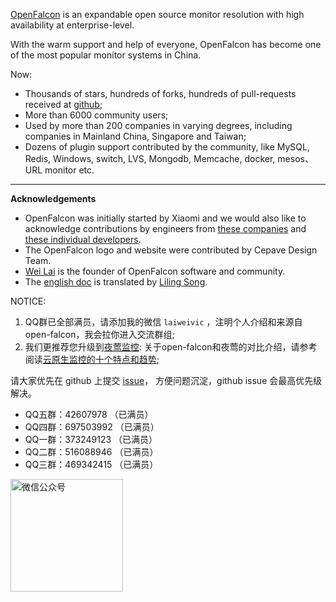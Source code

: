 <!-- toc -->

[OpenFalcon](http://open-falcon.com) is an expandable open source monitor resolution with high availability at enterprise-level.

With the warm support and help of everyone, OpenFalcon has become one of the most popular monitor systems in China.

Now:
- Thousands of stars, hundreds of forks, hundreds of pull-requests received at [github](https://github.com/open-falcon/falcon-plus);
- More than 6000 community users;
- Used by more than 200 companies in varying degrees, including companies in Mainland China, Singapore and Taiwan;
- Dozens of plugin support contributed by the community, like MySQL, Redis, Windows, switch, LVS, Mongodb, Memcache, docker, mesos、URL monitor etc.

-----
**Acknowledgements**

- OpenFalcon was initially started by Xiaomi and we would also like to acknowledge contributions by engineers from [these companies](./contributing.html) and [these individual developers](./contributing.html).
- The OpenFalcon logo and website were contributed by Cepave Design Team.
- [Wei Lai](https://github.com/laiwei) is the founder of OpenFalcon software and community. 
- The [english doc](http://book.open-falcon.com/en/index.html) is translated by [Liling Song](https://github.com/songliling).

NOTICE:

1. QQ群已全部满员，请添加我的微信 `laiweivic` ，注明个人介绍和来源自open-falcon，我会拉你进入交流群组;
2. 我们更推荐您升级到[夜莺监控](https://github.com/ccfos/nightingale): 关于open-falcon和夜莺的对比介绍，请参考阅读[云原生监控的十个特点和趋势](https://mp.weixin.qq.com/s?__biz=MzkzNjI5OTM5Nw==&mid=2247483738&idx=1&sn=e8bdbb974a2cd003c1abcc2b5405dd18&chksm=c2a19fb0f5d616a63185cd79277a79a6b80118ef2185890d0683d2bb20451bd9303c78d083c5#rd);


请大家优先在 github 上提交 [issue](https://github.com/open-falcon/falcon-plus/issues)， 方便问题沉淀，github issue 会最高优先级解决。
- QQ五群：42607978 （已满员）
- QQ四群：697503992 （已满员）
- QQ一群：373249123 （已满员）
- QQ二群：516088946 （已满员）
- QQ三群：469342415 （已满员）

<img src="image/OpenFalcon_wechat.jpg" width = "180" height = "180" alt="微信公众号" align=center />
